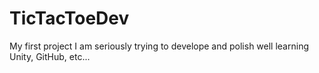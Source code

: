 # TicTacToeDev
 My first project I am seriously trying to develope and polish well learning Unity, GitHub, etc... 
